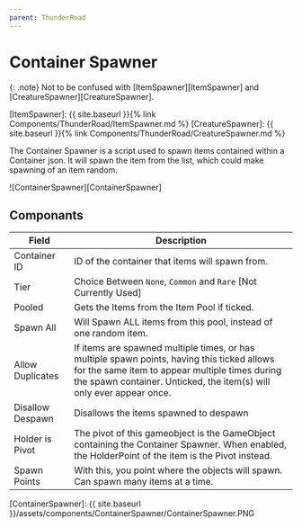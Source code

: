 ```yaml
---
parent: ThunderRoad
---
```

# Container Spawner

{: .note}
Not to be confused with [ItemSpawner][ItemSpawner] and [CreatureSpawner][CreatureSpawner].

[ItemSpawner]: {{ site.baseurl }}{% link Components/ThunderRoad/ItemSpawner.md %}
[CreatureSpawner]: {{ site.baseurl }}{% link Components/ThunderRoad/CreatureSpawner.md %}


The Container Spawner is a script used to spawn items contained within a Container json. It will spawn the item from the list, which could make spawning of an item random.

![ContainerSpawner][ContainerSpawner]

## Componants

| Field                       | Description
| ---                         | ---
| Container ID                | ID of the container that items will spawn from.
| Tier                        | Choice Between `None`, `Common` and `Rare` [Not Currently Used]
| Pooled                      | Gets the Items from the Item Pool if ticked. 
| Spawn All                   | Will Spawn ALL items from this pool, instead of one random item.
| Allow Duplicates            | If items are spawned multiple times, or has multiple spawn points, having this ticked allows for the same item to appear multiple times during the spawn container. Unticked, the item(s) will only ever appear once.
| Disallow Despawn            | Disallows the items spawned to despawn
| Holder is Pivot             | The pivot of this gameobject is the GameObject containing the Container Spawner. When enabled, the HolderPoint of the item is the Pivot instead.
| Spawn Points                | With this, you point where the objects will spawn. Can spawn many items at a time.


[ContainerSpawner]: {{ site.baseurl }}/assets/components/ContainerSpawner/ContainerSpawner.PNG